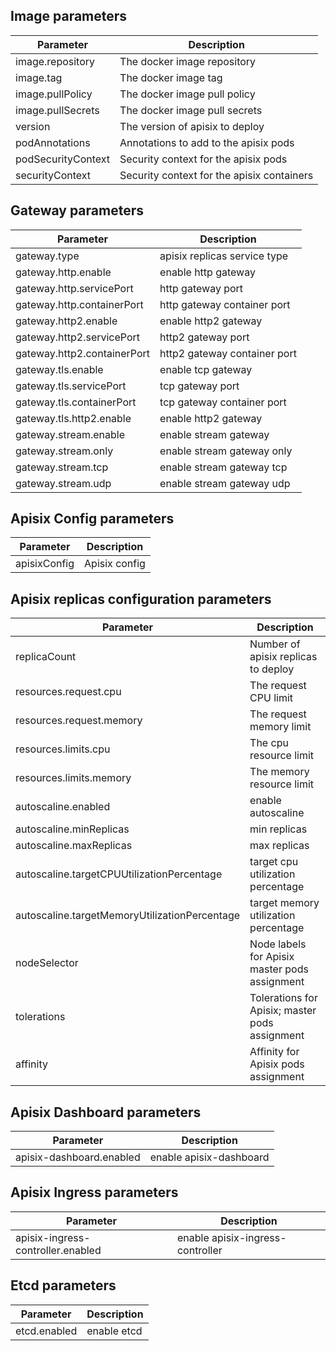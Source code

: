 

## Image parameters

| Parameter | Description |
|--|--|
| image.repository | The docker image repository |
| image.tag | The docker image tag |
| image.pullPolicy | The docker image pull policy |
| image.pullSecrets | The docker image pull secrets |
| version | The version of apisix to deploy |
| podAnnotations | Annotations to add to the apisix pods |
| podSecurityContext | Security context for the apisix pods |
| securityContext | Security context for the apisix containers |


## Gateway parameters

| Parameter | Description |
|--|--|
| gateway.type | apisix replicas service type |
| gateway.http.enable | enable http gateway |
| gateway.http.servicePort | http gateway port |
| gateway.http.containerPort | http gateway container port |
| gateway.http2.enable | enable http2 gateway |
| gateway.http2.servicePort | http2 gateway port |
| gateway.http2.containerPort | http2 gateway container port |
| gateway.tls.enable | enable tcp gateway |
| gateway.tls.servicePort | tcp gateway port |
| gateway.tls.containerPort | tcp gateway container port |
| gateway.tls.http2.enable | enable http2 gateway |
| gateway.stream.enable | enable stream gateway |
| gateway.stream.only | enable stream gateway only |
| gateway.stream.tcp | enable stream gateway tcp |
| gateway.stream.udp | enable stream gateway udp |


## Apisix Config parameters

| Parameter | Description |
|--|--|
| apisixConfig | Apisix config |


## Apisix replicas configuration parameters

| Parameter | Description |
|--|--|
| replicaCount | Number of apisix replicas to deploy |
| resources.request.cpu | The request CPU limit |
| resources.request.memory | The request memory limit |
| resources.limits.cpu | The cpu resource limit |
| resources.limits.memory | The memory resource limit |
| autoscaline.enabled | enable autoscaline |
| autoscaline.minReplicas | min replicas |
| autoscaline.maxReplicas | max replicas |
| autoscaline.targetCPUUtilizationPercentage | target cpu utilization percentage |
| autoscaline.targetMemoryUtilizationPercentage | target memory utilization percentage |
| nodeSelector | Node labels for Apisix master pods assignment |
| tolerations | Tolerations for Apisix; master pods assignment |
| affinity | Affinity for Apisix pods assignment |


## Apisix Dashboard parameters

| Parameter | Description |
|--|--|
| apisix-dashboard.enabled | enable apisix-dashboard |


## Apisix Ingress parameters

| Parameter | Description |
|--|--|
| apisix-ingress-controller.enabled | enable apisix-ingress-controller |


## Etcd parameters

| Parameter | Description |
|--|--|
| etcd.enabled | enable etcd |
